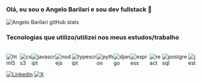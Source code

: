 ### Olá, eu sou o Angelo Barilari e sou dev fullstack 👋

![Angelo Barilari gitHub stats](https://github-readme-stats.vercel.app/api?username=angelobarilari&show_icons=true&theme=gruvbox)

### Tecnologias que utilizo/utilizei nos meus estudos/trabalho

<div style="display: flex">
  <div style="display: inline block"> <br />
    <img
      alt="html5"
      src="https://img.shields.io/badge/HTML5-E34F26?style=for-the-badge&logo=html5&logoColor=white" />
  </div>

  <div style="display: inline_block"> <br />
    <img
      alt="css3"
      src="https://img.shields.io/badge/CSS3-1572B6?style=for-the-badge&logo=css3&logoColor=white" />
  </div>

  <div style="display: inline_block"> <br />
    <img
      alt="javascript"
      src="https://img.shields.io/badge/JavaScript-F7DF1E?style=for-the-badge&logo=javascript&logoColor=black" />
  </div>

  <div style="display: inline_block"> <br />
    <img
      alt="nodejs"
      src="https://img.shields.io/badge/Node.js-43853D?style=for-the-badge&logo=node.js&logoColor=white" />
  </div>

  <div style="display: inline_block"> <br />
    <img
      alt="typescript"
      src="https://img.shields.io/badge/TypeScript-007ACC?style=for-the-badge&logo=typescript&logoColor=white" />
  </div>

  <div style="display: inline_block"> <br />
    <img
      alt="python"
      src="https://img.shields.io/badge/Python-14354C?style=for-the-badge&logo=python&logoColor=white" />
  </div>

  <div style="display: inline_block"> <br />
    <img
      alt="django"
      src="https://img.shields.io/badge/Django-092E20?style=for-the-badge&logo=django&logoColor=white" />
  </div>

  <div style="display: inline_block"> <br />
    <img
      alt="express"
      src="https://img.shields.io/badge/Express.js-404D59?style=for-the-badge" />
  </div>

  <div style="display: inline_block"> <br />
    <img
      alt="react"
      src="https://img.shields.io/badge/React-20232A?style=for-the-badge&logo=react&logoColor=61DAFB" />
  </div>

  <div style="display: inline_block"> <br />
    <img
      alt="postgresql"
      src="https://img.shields.io/badge/PostgreSQL-316192?style=for-the-badge&logo=postgresql&logoColor=white" />
  </div>

  <div style="display: inline_block"> <br />
    <img
      alt="jest"
      src="https://img.shields.io/badge/Jest-323330?style=for-the-badge&logo=Jest&logoColor=white" />
  </div>
</div>

<!-- <div>
  https://github-readme-stats.vercel.app/api/top-langs/?username={username}&theme=blue-green
</div> -->


[![Linkedin](https://img.shields.io/badge/LinkedIn-0077B5?style=for-the-badge&logo=linkedin&logoColor=white)](https://www.linkedin.com/in/angelobarilari/)
[![X](Y)](Z)
